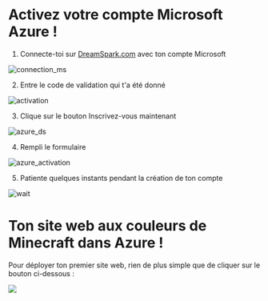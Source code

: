 # Activez votre compte Microsoft Azure !

1. Connecte-toi sur <a href="https://www.dreamspark.com/Product/Product.aspx?productid=99" title="DreamSpark.com">DreamSpark.com</a> avec ton compte Microsoft

<img src="http://blogs.microsoft.fr/azure/files/2015/10/azure-pour-dreamspark-1.png?c0cdfa" alt="connection_ms" title="Microsoft Azure for DreamSpark" />

2. Entre le code de validation qui t'a été donné

<img src="http://blogs.microsoft.fr/azure/files/2015/10/azure-pour-dreamspark-2.png?c0cdfa" alt="activation" title="Microsoft Azure for DreamSpark" />

3. Clique sur le bouton Inscrivez-vous maintenant

<img src="http://blogs.microsoft.fr/azure/files/2015/10/azure-pour-dreamspark-3.png?c0cdfa" alt="azure_ds" title="Microsoft Azure for DreamSpark" />

4. Rempli le formulaire

<img src="http://blogs.microsoft.fr/azure/files/2015/10/azure-pour-dreamspark-4.png?c0cdfa" alt="azure_activation" title="Azure Activation" />

5. Patiente quelques instants pendant la création de ton compte

<img src="http://blogs.microsoft.fr/azure/files/2015/10/azure-pour-dreamspark-5.png?c0cdfa" alt="wait" title="Patiente..." />

# Ton site web aux couleurs de Minecraft dans Azure !

Pour déployer ton premier site web, rien de plus simple que de cliquer sur le bouton ci-dessous :

<a href="https://azuredeploy.net/" target="_blank"><img src="http://azuredeploy.net/deploybutton.png"/></a>